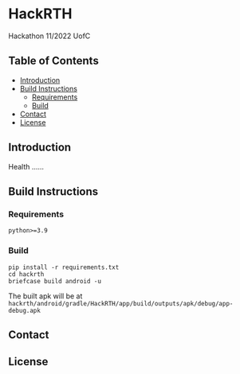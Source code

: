 # HackRTH
Hackathon 11/2022 UofC
## Table of Contents
<!-- toc -->
- [Introduction](#introduction)
- [Build Instructions](#build-instructions)
  - [Requirements](#requirements)
  - [Build](#build)
- [Contact](#contact)
- [License](#license)
<!-- tocstop -->

## Introduction
Health ......

## Build Instructions
### Requirements
`python>=3.9`
### Build
```shell
pip install -r requirements.txt
cd hackrth
briefcase build android -u
```
The built apk will be at `hackrth/android/gradle/HackRTH/app/build/outputs/apk/debug/app-debug.apk`

## Contact

## License

